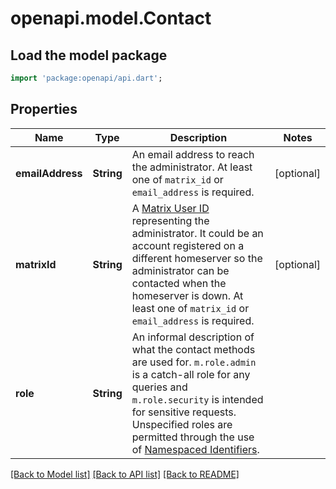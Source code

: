 # openapi.model.Contact

## Load the model package
```dart
import 'package:openapi/api.dart';
```

## Properties
Name | Type | Description | Notes
------------ | ------------- | ------------- | -------------
**emailAddress** | **String** | An email address to reach the administrator.  At least one of `matrix_id` or `email_address` is required. | [optional] 
**matrixId** | **String** | A [Matrix User ID](https://spec.matrix.org/v1.13/appendices/#user-identifiers) representing the administrator.  It could be an account registered on a different homeserver so the administrator can be contacted when the homeserver is down.  At least one of `matrix_id` or `email_address` is required. | [optional] 
**role** | **String** | An informal description of what the contact methods are used for.  `m.role.admin` is a catch-all role for any queries and `m.role.security` is intended for sensitive requests.  Unspecified roles are permitted through the use of [Namespaced Identifiers](https://spec.matrix.org/v1.13/appendices/#common-namespaced-identifier-grammar). | 

[[Back to Model list]](../README.md#documentation-for-models) [[Back to API list]](../README.md#documentation-for-api-endpoints) [[Back to README]](../README.md)


